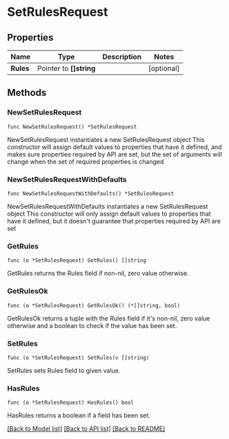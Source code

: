 # SetRulesRequest

## Properties

Name | Type | Description | Notes
------------ | ------------- | ------------- | -------------
**Rules** | Pointer to **[]string** |  | [optional] 

## Methods

### NewSetRulesRequest

`func NewSetRulesRequest() *SetRulesRequest`

NewSetRulesRequest instantiates a new SetRulesRequest object
This constructor will assign default values to properties that have it defined,
and makes sure properties required by API are set, but the set of arguments
will change when the set of required properties is changed

### NewSetRulesRequestWithDefaults

`func NewSetRulesRequestWithDefaults() *SetRulesRequest`

NewSetRulesRequestWithDefaults instantiates a new SetRulesRequest object
This constructor will only assign default values to properties that have it defined,
but it doesn't guarantee that properties required by API are set

### GetRules

`func (o *SetRulesRequest) GetRules() []string`

GetRules returns the Rules field if non-nil, zero value otherwise.

### GetRulesOk

`func (o *SetRulesRequest) GetRulesOk() (*[]string, bool)`

GetRulesOk returns a tuple with the Rules field if it's non-nil, zero value otherwise
and a boolean to check if the value has been set.

### SetRules

`func (o *SetRulesRequest) SetRules(v []string)`

SetRules sets Rules field to given value.

### HasRules

`func (o *SetRulesRequest) HasRules() bool`

HasRules returns a boolean if a field has been set.


[[Back to Model list]](../README.md#documentation-for-models) [[Back to API list]](../README.md#documentation-for-api-endpoints) [[Back to README]](../README.md)


